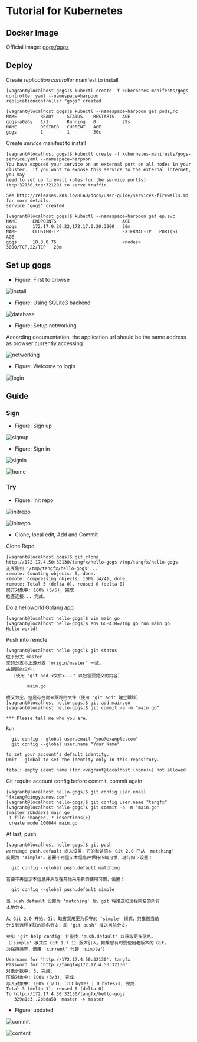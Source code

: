 # Tutorial for Kubernetes

## Docker Image

Official image: [gogs/gogs](https://hub.docker.com/r/gogs/gogs/)

## Deploy

Create _replication controller_ manifest to install

    [vagrant@localhost gogs]$ kubectl create -f kubernetes-manifests/gogs-controller.yaml --namespace=harpoon
    replicationcontroller "gogs" created

    [vagrant@localhost gogs]$ kubectl --namespace=harpoon get pods,rc
    NAME         READY     STATUS    RESTARTS   AGE
    gogs-a0z6y   1/1       Running   0          29s
    NAME         DESIRED   CURRENT   AGE
    gogs         1         1         30s

Create *service* manifest to install
 
    [vagrant@localhost gogs]$ kubectl create -f kubernetes-manifests/gogs-service.yaml --namespace=harpoon
    You have exposed your service on an external port on all nodes in your
    cluster.  If you want to expose this service to the external internet, you may
    need to set up firewall rules for the service port(s) (tcp:32130,tcp:32129) to serve traffic.
    
    See http://releases.k8s.io/HEAD/docs/user-guide/services-firewalls.md for more details.
    service "gogs" created

    [vagrant@localhost gogs]$ kubectl --namespace=harpoon get ep,svc
    NAME      ENDPOINTS                         AGE
    gogs      172.17.0.20:22,172.17.0.20:3000   20m
    NAME      CLUSTER-IP                        EXTERNAL-IP   PORT(S)           AGE
    gogs      10.3.0.76                         <nodes>       3000/TCP,22/TCP   20m

## Set up gogs

* Figure: First to browse

![install](/kubernetes-manifests/img/屏幕快照%202016-07-03%20上午9.50.36.png)

* Figure: Using SQLite3 backend

![database](/kubernetes-manifests/img/屏幕快照%202016-07-03%20上午9.51.57.png)

* Figure: Setup networking

According documentation, the application url should be the same address as browser currently accessing

![networking](/kubernetes-manifests/img/屏幕快照%202016-07-03%20上午10.10.37.png)

* Figure: Welcome to login

![login](/kubernetes-manifests/img/屏幕快照%202016-07-03%20上午10.12.21.png)

## Guide

### Sign

* Figure: Sign up

![signup](/kubernetes-manifests/img/屏幕快照%202016-07-03%20上午10.14.23.png)

* Figure: Sign in

![signin](/kubernetes-manifests/img/屏幕快照%202016-07-03%20上午10.15.46.png)

![home](/kubernetes-manifests/img/屏幕快照%202016-07-03%20上午10.18.32.png)

### Try

* Figure: Init repo

![initrepo](/kubernetes-manifests/img/屏幕快照%202016-07-03%20上午10.18.32.png)

![initrepo](/kubernetes-manifests/img/屏幕快照%202016-07-03%20上午10.19.10.png)

* Clone, local edit, Add and Commit

Clone Repo

    [vagrant@localhost gogs]$ git clone http://172.17.4.50:32130/tangfx/hello-gogs /tmp/tangfx/hello-gogs
    正克隆到 '/tmp/tangfx/hello-gogs'...
    remote: Counting objects: 5, done.
    remote: Compressing objects: 100% (4/4), done.
    remote: Total 5 (delta 0), reused 0 (delta 0)
    展开对象中: 100% (5/5), 完成.
    检查连接... 完成。

Do a helloworld Golang app

    [vagrant@localhost hello-gogs]$ vim main.go
    [vagrant@localhost hello-gogs]$ env GOPATH=/tmp go run main.go
    Hello world!

Push into remote

    [vagrant@localhost hello-gogs]$ git status
    位于分支 master
    您的分支与上游分支 'origin/master' 一致。
    未跟踪的文件:
      （使用 "git add <文件>..." 以包含要提交的内容）
    
        	main.go

    提交为空，但是存在尚未跟踪的文件（使用 "git add" 建立跟踪）
    [vagrant@localhost hello-gogs]$ git add main.go
    [vagrant@localhost hello-gogs]$ git commit -a -m "main.go"
    
    *** Please tell me who you are.
    
    Run
    
      git config --global user.email "you@example.com"
      git config --global user.name "Your Name"
    
    to set your account's default identity.
    Omit --global to set the identity only in this repository.
    
    fatal: empty ident name (for <vagrant@localhost.(none)>) not allowed

Git require account config before commit, commit again
 
    [vagrant@localhost hello-gogs]$ git config user.email "fxtang@qingyuanos.com"
    [vagrant@localhost hello-gogs]$ git config user.name "tangfx"
    [vagrant@localhost hello-gogs]$ git commit -a -m "main.go"
    [master 2bbda58] main.go
     1 file changed, 7 insertions(+)
     create mode 100644 main.go

At last, push

    [vagrant@localhost hello-gogs]$ git push
    warning: push.default 尚未设置，它的默认值在 Git 2.0 已从 'matching'
    变更为 'simple'。若要不再显示本信息并保持传统习惯，进行如下设置：
    
      git config --global push.default matching
    
    若要不再显示本信息并从现在开始采用新的使用习惯，设置：
    
      git config --global push.default simple
    
    当 push.default 设置为 'matching' 后，git 将推送和远程同名的所有
    本地分支。
    
    从 Git 2.0 开始，Git 缺省采用更为保守的 'simple' 模式，只推送当前
    分支到远程关联的同名分支，即 'git push' 推送当前分支。
    
    参见 'git help config' 并查找 'push.default' 以获取更多信息。
    （'simple' 模式由 Git 1.7.11 版本引入。如果您有时要使用老版本的 Git，
    为保持兼容，请用 'current' 代替 'simple'）
    
    Username for 'http://172.17.4.50:32130': tangfx
    Password for 'http://tangfx@172.17.4.50:32130': 
    对象计数中: 3, 完成.
    压缩对象中: 100% (3/3), 完成.
    写入对象中: 100% (3/3), 333 bytes | 0 bytes/s, 完成.
    Total 3 (delta 1), reused 0 (delta 0)
    To http://172.17.4.50:32130/tangfx/hello-gogs
       329a1c3..2bbda58  master -> master

* Figure: updated

![commit](/kubernetes-manifests/img/屏幕快照%202016-07-03%20上午10.26.48.png)

![content](/kubernetes-manifests/img/屏幕快照%202016-07-03%20上午10.27.06.png)
